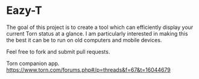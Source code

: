 # Eazy-T

The goal of this project is to create a tool which can efficiently display your current Torn status at a glance.
I am particularly interested in making this the best it can be to run on old computers and mobile devices.

Feel free to fork and submit pull requests.

Torn companion app.
https://www.torn.com/forums.php#/p=threads&f=67&t=16044679
